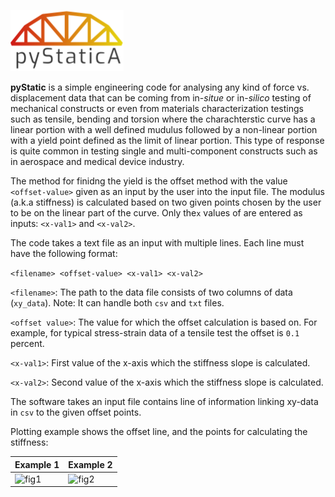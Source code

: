 ![alt text](https://raw.githubusercontent.com/samanseifi/pyStaticA/master/logo.png "Logo Title Text 1")

**pyStatic** is a simple engineering code for analysing any kind of force vs. displacement data that can be coming from in-_situe_ or in-_silico_ testing of mechanical constructs or even from materials characterization testings such as tensile, bending and torsion where the charachterstic curve has a linear portion with a well defined mudulus followed by a non-linear portion with a yield point defined as the limit of linear portion. This type of response is quite common in testing single and multi-component constructs such as in aerospace and medical device industry.

The method for finidng the yield is the offset method with the value `<offset-value>` given as an input by the user into the input file. The modulus (a.k.a stiffness) is calculated based on two given points chosen by the user to be on the linear part of the curve. Only the`x` values of are entered as inputs: `<x-val1>` and `<x-val2>`.

The code takes a text file as an input with multiple lines. Each line must have the following format:

`<filename> <offset-value> <x-val1> <x-val2>`

`<filename>`: The path to the data file consists of two columns of data (`xy_data`). Note: It can handle both `csv` and `txt` files.

`<offset value>`: The value for which the offset calculation is based on. For example, for typical stress-strain data of a tensile test the offset is `0.1` percent.

`<x-val1>`: First value of the x-axis which the stiffness slope is calculated. 

`<x-val2>`: Second value of the x-axis which the stiffness slope is calculated.


The software takes an input file contains line of information linking xy-data in `csv` to the given offset points.

Plotting example shows the offset line, and the points for calculating the stiffness:

| Example 1 | Example 2 |
|------------ | ------------- |
|![fig1] | ![fig2] |

[fig1]: <img src="https://raw.githubusercontent.com/samanseifi/pyStaticA/master/plot0.png" width="300"> 
[fig2]: <img src="https://raw.githubusercontent.com/samanseifi/pyStaticA/master/plot1.png" width="300">


